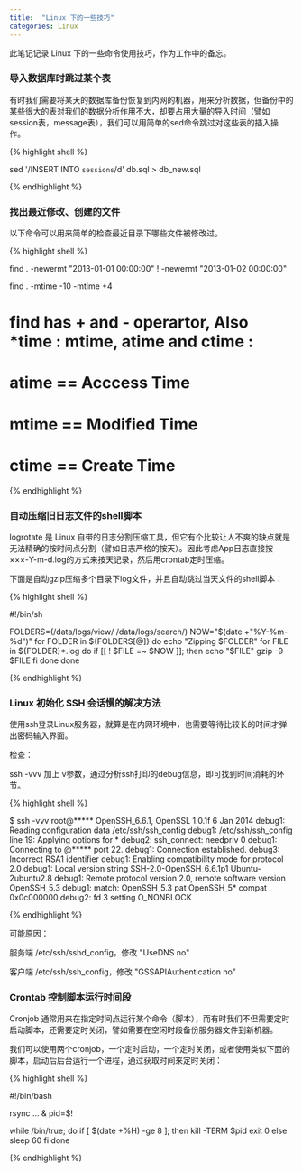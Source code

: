 ```yaml
---
title:  "Linux 下的一些技巧"
categories: Linux
---
```


此笔记记录 Linux 下的一些命令使用技巧，作为工作中的备忘。


### 导入数据库时跳过某个表

有时我们需要将某天的数据库备份恢复到内网的机器，用来分析数据，但备份中的某些很大的表对我们的数据分析作用不大，却要占用大量的导入时间（譬如session表，message表），我们可以用简单的sed命令跳过对这些表的插入操作。

{% highlight shell %}

sed '/INSERT INTO `sessions`/d' db.sql > db_new.sql

{% endhighlight %}

### 找出最近修改、创建的文件

以下命令可以用来简单的检查最近目录下哪些文件被修改过。

{% highlight shell %}

find . -newermt "2013-01-01 00:00:00" ! -newermt "2013-01-02 00:00:00"

find . -mtime -10 -mtime +4

# find has + and - operartor, Also *time : mtime, atime and ctime : 
# atime == Acccess Time 
# mtime == Modified Time 
# ctime == Create Time

{% endhighlight %}

### 自动压缩旧日志文件的shell脚本

logrotate 是 Linux 自带的日志分割压缩工具，但它有个比较让人不爽的缺点就是无法精确的按时间点分割（譬如日志严格的按天）。因此考虑App日志直接按 ×××-Y-m-d.log的方式来按天记录，然后用crontab定时压缩。

下面是自动gzip压缩多个目录下log文件，并且自动跳过当天文件的shell脚本：


{% highlight shell %}

#!/bin/sh

FOLDERS=(/data/logs/view/ /data/logs/search/)
NOW="$(date +"%Y-%m-%d")"
for FOLDER in ${FOLDERS[@]}
do
	echo "Zipping $FOLDER"
	for FILE in ${FOLDER}*.log
	do
		if [[ ! $FILE =~ $NOW ]]; then
			echo "$FILE"
			gzip -9 $FILE
		fi
	done
done


{% endhighlight %}

### Linux 初始化 SSH 会话慢的解决方法

使用ssh登录Linux服务器，就算是在内网环境中，也需要等待比较长的时间才弹出密码输入界面。

检查：

ssh -vvv 加上 v参数，通过分析ssh打印的debug信息，即可找到时间消耗的环节。

{% highlight shell %}

$ ssh -vvv root@*****
OpenSSH_6.6.1, OpenSSL 1.0.1f 6 Jan 2014
debug1: Reading configuration data /etc/ssh/ssh_config
debug1: /etc/ssh/ssh_config line 19: Applying options for *
debug2: ssh_connect: needpriv 0
debug1: Connecting to @***** port 22.
debug1: Connection established.
debug3: Incorrect RSA1 identifier
debug1: Enabling compatibility mode for protocol 2.0
debug1: Local version string SSH-2.0-OpenSSH_6.6.1p1 Ubuntu-2ubuntu2.8
debug1: Remote protocol version 2.0, remote software version OpenSSH_5.3
debug1: match: OpenSSH_5.3 pat OpenSSH_5* compat 0x0c000000
debug2: fd 3 setting O_NONBLOCK

{% endhighlight %}

可能原因：

服务端 /etc/ssh/sshd_config，修改 "UseDNS no"

客户端  /etc/ssh/ssh_config，修改 "GSSAPIAuthentication no"

### Crontab 控制脚本运行时间段

Cronjob 通常用来在指定时间点运行某个命令（脚本），而有时我们不但需要定时启动脚本，还需要定时关闭，譬如需要在空闲时段备份服务器文件到新机器。

我们可以使用两个cronjob，一个定时启动，一个定时关闭，或者使用类似下面的脚本，启动后后台运行一个进程，通过获取时间来定时关闭：


{% highlight shell %}

#!/bin/bash

rsync ... &
pid=$!

while /bin/true; do
  if [ $(date +%H) -ge 8 ]; then
    kill -TERM $pid
    exit 0
  else
    sleep 60
  fi
done

{% endhighlight %}

